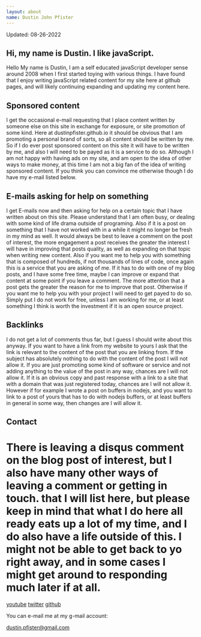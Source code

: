 ```yaml
---
layout: about
name: Dustin John Pfister
---
```


Updated: 08-26-2022

## Hi, my name is Dustin. I like javaScript.

Hello My name is Dustin, I am a self educated javaScript developer sense around 2008 when I first started toying with various things. I have found that I enjoy writing javaScript related content for my site here at github pages, and will likely continuing expanding and updating my content here.

## Sponsored content

I get the occasional e-mail requesting that I place content written by someone else on this site in exchange for exposure, or site promotion of some kind. Here at dustinpfister.github.io it should be obvious that I am promoting a personal brand of sorts, so all content should be written by me. So if I do ever post sponsored content on this site it will have to be written by me, and also I will need to be payed as it is a service to do so. Although I am not happy with having ads on my site, and am open to the idea of other ways to make money, at this time I am not a big fan of the idea of writing sponsored content. If you think you can convince me otherwise though I do have my e-mail listed below.

## E-mails asking for help on something

I get E-mails now and then asking for help on a certain topic that I have written about on this site. Please understand that I am often busy, or dealing with some kind of life drama outside of programing. Also if it is a post on something that I have not worked with in a while it might no longer be fresh in my mind as well. It would always be best to leave a comment on the post of interest, the more engagement a post receives the greater the interest I will have in improving that posts quality, as well as expanding on that topic when writing new content.
Also if you want me to help you with something that is composed of hundreds, if not thousands of lines of code, once again this is a service that you are asking of me. If it has to do with one of my blog posts, and I have some free time, maybe I can improve or expand that content at some point if you leave a comment. The more attention that a post gets the greater the reason for me to improve that post. Otherwise if you want me to help you with your project I will need to get payed to do so. Simply put I do not work for free, unless I am working for me, or at least something I think is worth the investment if it is an open source project.

## Backlinks

I do not get a lot of comments thus far, but I guess I should write about this anyway. If you want to have a link from my website to yours I ask that the link is relevant to the content of the post that you are linking from. If the subject has absolutely nothing to do with the content of the post I will not allow it. If you are just promoting some kind of software or service and not adding anything to the value of the post in any way, chances are I will not allow it. If it is an obvious copy and past response with a link to a site that with a domain that was just registered today, chances are I will not allow it. However if for example I wrote a post on buffers in nodejs, and you want to link to a post of yours that has to do with nodejs buffers, or at least buffers in general in some way, then changes are I will allow it.

## Contact

There is leaving a disqus comment on the blog post of interest, but I also have many other ways of leaving a comment or getting in touch. that I will list here, but please keep in mind that what I do here all ready eats up a lot of my time, and I do also have a life outside of this. I might not be able to get back to yo right away, and in some cases I might get around to responding much later if at all.
=
[youtube](https://www.youtube.com/channel/UCfDzzzcUnr_cJpGsRvnw4FA)
[twitter](https://twitter.com/dustin_pf)
[github](https://github.com/dustinpfister)

You can e-mail me at my g-mail account:

[dustin.pfister@gmail.com](mailto:dustin.pfister@gmail.com)

